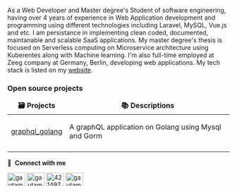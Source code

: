As a Web Developer and Master degree's Student of software engineering, having over 4 years of experience in Web
Application development and programming using different technologies including Laravel, MySQL, Vue.js and etc. I am
persistance in implementing clean coded, documented, maintanable and scalable SaaS applications.
My master degree's thesis is focused on Serverless computing on Microservice architecture using Kuberentes along with
Machine learning. I'm also full-time employed at Zeeg company at Germany, Berlin, developing web applications.
My tech stack is listed on my <a href="faramarzq.github.io/">website</a>.


<h3>Open source projects</h3>
<table>
    <thead align="center">
        <tr border: none;>
            <td><b>🗃️ Projects</b></td>
            <td><b>📚 Descriptions</b></td>
        </tr>
    </thead>
    <tbody>
        <tr>
            <td>
                <a href="https://github.com/faramarzQ/graphql_golang">graphql_golang</a>
            </td>
            <td>
                <p>A graphQL application on Golang using Mysql and Gorm</p>
            </td>
        </tr>
        <tr>
            <td>
                <a></a>
            </td>
            <td></td>
        </tr>
    </tbody>
</table>


🔗 &nbsp;**Connect with me**
<p align="left">
    <a href="https://twitter.com/qfaramarz" target="blank"><img align="center"
            src="https://raw.githubusercontent.com/rahuldkjain/github-profile-readme-generator/master/src/images/icons/Social/twitter.svg"
            alt="gautamkrishnar" height="30" width="40" /></a>
    <a href="https://linkedin.com/in/faramarz-q" target="blank"><img align="center"
            src="https://raw.githubusercontent.com/rahuldkjain/github-profile-readme-generator/master/src/images/icons/Social/linked-in-alt.svg"
            alt="gautamkrishnar" height="30" width="40" /></a>
    <a href="https://stackoverflow.com/users/7354378/faramarz" target="blank"><img align="center"
            src="https://raw.githubusercontent.com/rahuldkjain/github-profile-readme-generator/master/src/images/icons/Social/stack-overflow.svg"
            alt="4214976" height="30" width="40" /></a>
    <a href="https://instagram.com/faramarz_q" target="blank"><img align="center"
            src="https://raw.githubusercontent.com/rahuldkjain/github-profile-readme-generator/master/src/images/icons/Social/instagram.svg"
            alt="gautamkrishnar" height="30" width="40" /></a>
